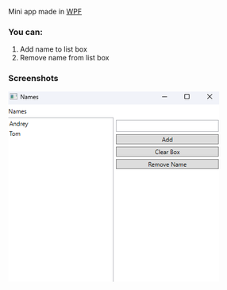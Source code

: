 Mini app made in [WPF](https://learn.microsoft.com/en-us/dotnet/desktop/wpf/)

### You can:
1. Add name to list box
2. Remove name from list box

### Screenshots
![app](./Screenshots/app.png)
